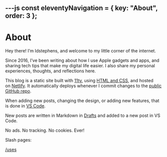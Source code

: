 ---js
const eleventyNavigation = {
	key: "About",
	order: 3
};
---

# About

Hey there! I’m ldstephens, and welcome to my little corner of the internet.

Since 2016, I’ve been writing about how I use Apple gadgets and apps, and sharing tech tips that make my digital life easier. I also share my personal experiences, thoughts, and reflections here.

This blog is a static site built with [11ty](https://www.11ty.dev/), using [HTML and CSS](https://htmlforpeople.com/), and hosted on [Netlify](https://www.netlify.com/). It automatically deploys whenever I commit changes to the [public GitHub repo](https://github.com/ldstep/ldstephensnet).

When adding new posts, changing the design, or adding new features, that is done in [VS Code](https://code.visualstudio.com/).

New posts are written in Markdown in [Drafts](https://getdrafts.com/) and added to a new post in VS Code.

No ads. No tracking. No cookies. Ever!

Slash pages:

[/uses](https://ldstephens.net/blog/uses-2025-03-24/)
